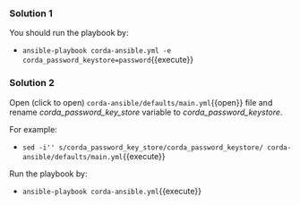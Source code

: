 ### Solution 1

You should run the playbook by:

- `ansible-playbook corda-ansible.yml -e corda_password_keystore=password`{{execute}}

### Solution 2

Open (click to open) `corda-ansible/defaults/main.yml`{{open}} file and rename *corda_password_key_store* variable to *corda_password_keystore*.

For example:

- `sed -i'' s/corda_password_key_store/corda_password_keystore/ corda-ansible/defaults/main.yml`{{execute}}

Run the playbook by:

- `ansible-playbook corda-ansible.yml`{{execute}}
